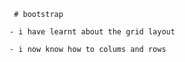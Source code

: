      # bootstrap

    - i have learnt about the grid layout

    - i now know how to colums and rows